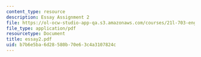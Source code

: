 ```yaml
---
content_type: resource
description: Essay Assignment 2
file: https://ol-ocw-studio-app-qa.s3.amazonaws.com/courses/21l-703-english-renaissance-drama-theatre-and-society-in-the-age-of-shakespeare-fall-2003/b7b6e5ba6d28580b70e63c4a3107824c_essay2.pdf
file_type: application/pdf
resourcetype: Document
title: essay2.pdf
uid: b7b6e5ba-6d28-580b-70e6-3c4a3107824c
---
```

